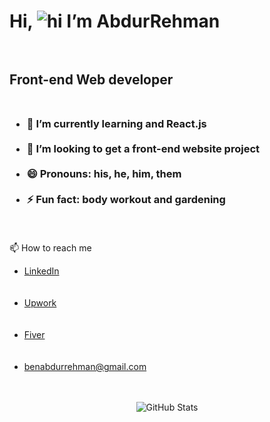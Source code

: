 # Hi, ![hi](https://user-images.githubusercontent.com/18350557/176309783-0785949b-9127-417c-8b55-ab5a4333674e.gif) I’m AbdurRehman<br><br>
## Front-end Web developer<br><br>
### <ul><li> 🌱 I’m currently learning and React.js</li><br><li>💞️ I’m looking to get a front-end website project</li><br><li>😄 Pronouns: his, he, him, them</li><br><li>⚡ Fun fact: body workout and gardening</li></ul><br>
📫 How to reach me<br><ul><li><a href="https://www.linkedin.com/in/abdurrehman-waseem/">LinkedIn </a></li><br><br><li><a href="https://www.upwork.com/freelancers/~01669495152aa87771/"> Upwork </a></a></li><br><br><li><a href="https://www.fiverr.com/abdurrehmanw110/">Fiver</a></a></li><br><br><li><a href="mailto:benabdurrehman@gmail.com">benabdurrehman@gmail.com</a></a></li><br><br></ul>

<p align="center">
  <img src="https://github-readme-stats.vercel.app/api?username=your-username&show_icons=true&theme=dark" alt="GitHub Stats">
</p>
